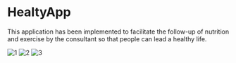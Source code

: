 # HealtyApp
 
This application has been implemented to facilitate the follow-up of nutrition and exercise by the consultant so that people can lead a healthy life.

![1](https://user-images.githubusercontent.com/53106627/122687968-19e39b80-d222-11eb-970e-1401625b9e90.png)
![2](https://user-images.githubusercontent.com/53106627/122687970-1b14c880-d222-11eb-9ee3-880103d1aa6f.png)
![3](https://user-images.githubusercontent.com/53106627/122687971-1bad5f00-d222-11eb-9bcf-132ce8bb3727.png)
